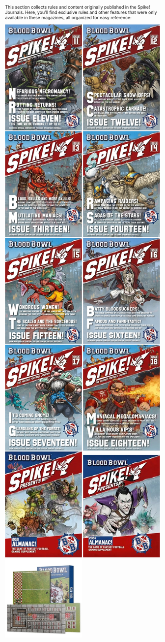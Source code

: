 This section collects rules and content originally published in the Spike! Journals. Here, you'll find exclusive rules and other features that were only available in these magazines, all organized for easy reference:

[![](../media/spike_journal/spike_11.jpg)](issue_11.md) [![](../media/spike_journal/spike_12.jpg)](issue_12.md) [![](../media/spike_journal/spike_13.jpg)](issue_13.md) [![](../media/spike_journal/spike_14.jpg)](issue_14.md) [![](../media/spike_journal/spike_15.jpg)](issue_15.md) [![](../media/spike_journal/spike_16.jpg)](issue_16.md) [![](../media/spike_journal/spike_17.jpg)](issue_17.md) [![](../media/spike_journal/spike_18.jpg)](issue_18.md) [![](../media/spike_journal/almanac_2021.jpg)](almanac_2021.md) [![](../media/spike_journal/almanac_2024.jpg)](almanac_2024.md) [![](../media/spike_journal/pitch_rules.jpg)](pitch_rules.md)